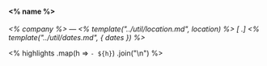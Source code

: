 #### <% name %>
*<% company  %> — <% template("../util/location.md", location) %> [ .] <% template("../util/dates.md", { dates }) %>*

<% 
    highlights
        .map(h => `- ${h}`)
        .join("\n")
%>
